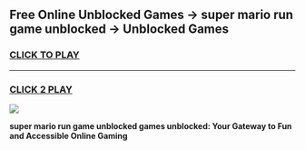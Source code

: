 
## Free Online Unblocked Games → super mario run game unblocked → Unblocked Games
<h3>
<a href="https://premium.freeplayer.one?title=super_mario_run_game_unblocked&ref=21F">CLICK TO PLAY</a></h3>
<hr>

<h3>
<a href="https://premium.freeplayer.one?title=super_mario_run_game_unblocked&ref=21F">CLICK 2 PLAY</a>
  
</h3>

<a href="https://premium.freeplayer.one?title=super_mario_run_game_unblocked&ref=21F/"><img src="https://clearcache.store/games.png"></a>


**super mario run game unblocked games unblocked: Your Gateway to Fun and Accessible Online Gaming**

